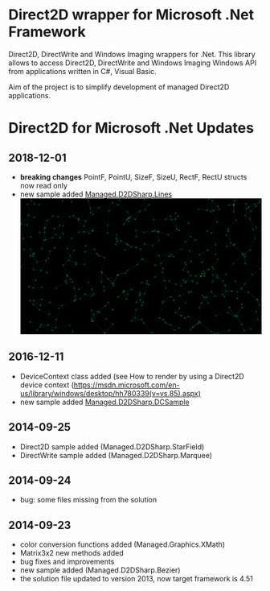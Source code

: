 # Direct2D wrapper for Microsoft .Net Framework

Direct2D, DirectWrite and Windows Imaging wrappers for .Net. 
This library allows to access Direct2D, DirectWrite and Windows Imaging Windows API from applications written in C#, Visual Basic.

Aim of the project is to simplify development of managed Direct2D applications.

# Direct2D for Microsoft .Net Updates
## 2018-12-01
* **breaking changes** PointF, PointU, SizeF, SizeU, RectF, RectU structs now read only
* new sample added [Managed.D2DSharp.Lines](https://github.com/dmitrykolchev/d2dsharp/tree/master/D2DSharp/Managed.D2DSharp.Lines)
![lines screenshot](images/lines.png)

## 2016-12-11
* DeviceContext  class added (see How to render by using a Direct2D device context (https://msdn.microsoft.com/en-us/library/windows/desktop/hh780339(v=vs.85).aspx)
* new sample added [Managed.D2DSharp.DCSample](https://github.com/dmitrykolchev/d2dsharp/tree/master/D2DSharp/Managed.D2DSharp.DCSample)

## 2014-09-25
* Direct2D sample added (Managed.D2DSharp.StarField)
* DirectWrite sample added (Managed.D2DSharp.Marquee)

## 2014-09-24
* bug: some files missing from the solution

## 2014-09-23
* color conversion functions added (Managed.Graphics.XMath)
* Matrix3x2 new methods added 
* bug fixes and improvements
* new sample added (Managed.D2DSharp.Bezier)
* the solution file updated to version 2013, now target framework is 4.51
